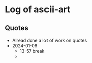 # Log of ascii-art

## Quotes
- Alread done a lot of work on quotes
- 2024-01-06
  - 13-57 break
  - 
  